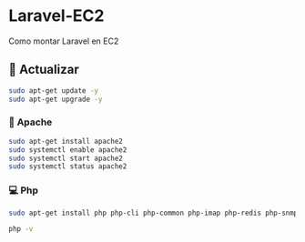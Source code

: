 # Laravel-EC2
Como montar Laravel en EC2

## 🚀 **Actualizar**
```bash
sudo apt-get update -y
sudo apt-get upgrade -y
```

### 📂 **Apache**
```bash
sudo apt-get install apache2
sudo systemctl enable apache2
sudo systemctl start apache2
sudo systemctl status apache2
```

### 💻 **Php**
```bash
sudo apt-get install php php-cli php-common php-imap php-redis php-snmp php-xml php-zip php-mbstring php-curl

php -v
```

